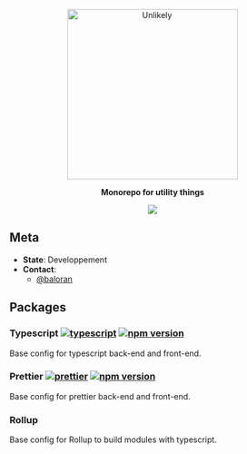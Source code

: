 <p align="center">
  <a href="https://unlikely.studio">
    <img alt="Unlikely" src="http://www.unlikelystudio.com/img/logo-mask.svg" width="300">
  </a>
</p>

<p align="center">
  <strong>Monorepo for utility things</strong>
  <br />
</p>

<p align="center">
<img src="https://img.shields.io/badge/maintained%20with-lerna-cc00ff.svg">
</p>

## Meta

- **State**: Developpement
- **Contact**:
  - [@baloran](https://github.com/baloran)

## Packages

### Typescript [![typescript](https://img.shields.io/badge/typescript-src-black)](./packages/typescript) [![npm version](https://badge.fury.io/js/%40unlikelystudio%2Fbases-typescript.svg)](https://badge.fury.io/js/%40unlikelystudio%2Fbases-typescript)

Base config for typescript back-end and front-end.

### Prettier [![prettier](https://img.shields.io/badge/prettier-src-black)](./packages/prettier) [![npm version](https://badge.fury.io/js/%40unlikelystudio%2Fbases-prettier.svg)](https://badge.fury.io/js/%40unlikelystudio%2Fbases-prettier)

Base config for prettier back-end and front-end.

### Rollup

Base config for Rollup to build modules with typescript.
